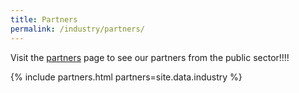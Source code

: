 ```yaml
---
title: Partners
permalink: /industry/partners/
---
```

Visit the [partners](/who-we-are/partners) page to see our partners from the public sector!!!!

{% include partners.html partners=site.data.industry %}